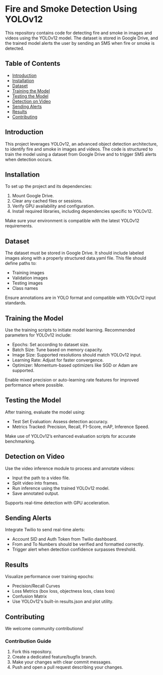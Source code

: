 # Fire and Smoke Detection Using YOLOv12

This repository contains code for detecting fire and smoke in images and videos using the YOLOv12 model. The dataset is stored in Google Drive, and the trained model alerts the user by sending an SMS when fire or smoke is detected.

## Table of Contents
- [Introduction](#introduction)
- [Installation](#installation)
- [Dataset](#dataset)
- [Training the Model](#training-the-model)
- [Testing the Model](#testing-the-model)
- [Detection on Video](#detection-on-video)
- [Sending Alerts](#sending-alerts)
- [Results](#results)
- [Contributing](#contributing)

## Introduction
This project leverages YOLOv12, an advanced object detection architecture, to identify fire and smoke in images and videos. The code is structured to train the model using a dataset from Google Drive and to trigger SMS alerts when detection occurs.

## Installation
To set up the project and its dependencies:

1. Mount Google Drive.
2. Clear any cached files or sessions.
3. Verify GPU availability and configuration.
4. Install required libraries, including dependencies specific to YOLOv12.

Make sure your environment is compatible with the latest YOLOv12 requirements.

## Dataset
The dataset must be stored in Google Drive. It should include labeled images along with a properly structured data.yaml file. This file should define paths to:

- Training images
- Validation images
- Testing images
- Class names

Ensure annotations are in YOLO format and compatible with YOLOv12 input standards.

## Training the Model
Use the training scripts to initiate model learning. Recommended parameters for YOLOv12 include:

- Epochs: Set according to dataset size.
- Batch Size: Tune based on memory capacity.
- Image Size: Supported resolutions should match YOLOv12 input.
- Learning Rate: Adjust for faster convergence.
- Optimizer: Momentum-based optimizers like SGD or Adam are supported.

Enable mixed precision or auto-learning rate features for improved performance where possible.

## Testing the Model
After training, evaluate the model using:

- Test Set Evaluation: Assess detection accuracy.
- Metrics Tracked: Precision, Recall, F1-Score, mAP, Inference Speed.

Make use of YOLOv12’s enhanced evaluation scripts for accurate benchmarking.

## Detection on Video
Use the video inference module to process and annotate videos:

- Input the path to a video file.
- Split video into frames.
- Run inference using the trained YOLOv12 model.
- Save annotated output.

Supports real-time detection with GPU acceleration.

## Sending Alerts
Integrate Twilio to send real-time alerts:

- Account SID and Auth Token from Twilio dashboard.
- From and To Numbers should be verified and formatted correctly.
- Trigger alert when detection confidence surpasses threshold.

## Results
Visualize performance over training epochs:

- Precision/Recall Curves
- Loss Metrics (box loss, objectness loss, class loss)
- Confusion Matrix
- Use YOLOv12's built-in results.json and plot utility.

## Contributing
We welcome community contributions!

### Contribution Guide
1. Fork this repository.
2. Create a dedicated feature/bugfix branch.
3. Make your changes with clear commit messages.
4. Push and open a pull request describing your changes.
